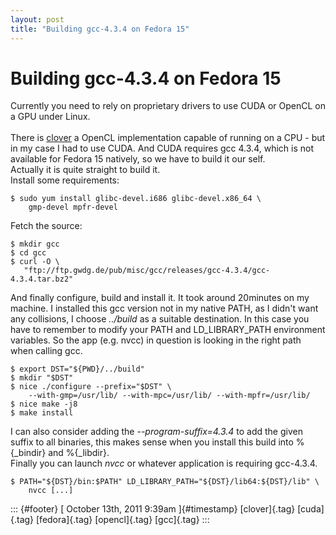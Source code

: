 ```yaml
---
layout: post
title: "Building gcc-4.3.4 on Fedora 15"
---
```



Building gcc-4.3.4 on Fedora 15
===============================

Currently you need to rely on proprietary drivers to use CUDA or OpenCL
on a GPU under Linux.\
\
There is [clover](http://cgit.freedesktop.org/~steckdenis/clover/) a
OpenCL implementation capable of running on a CPU - but in my case I had
to use CUDA. And CUDA requires gcc 4.3.4, which is not available for
Fedora 15 natively, so we have to build it our self.\
Actually it is quite straight to build it.\
Install some requirements:

    $ sudo yum install glibc-devel.i686 glibc-devel.x86_64 \
        gmp-devel mpfr-devel

Fetch the source:

    $ mkdir gcc
    $ cd gcc
    $ curl -O \
       "ftp://ftp.gwdg.de/pub/misc/gcc/releases/gcc-4.3.4/gcc-4.3.4.tar.bz2"

And finally configure, build and install it. It took around 20minutes on
my machine. I installed this gcc version not in my native PATH, as I
didn't want any collisions, I choose *../build* as a suitable
destination. In this case you have to remember to modify your PATH and
LD\_LIBRARY\_PATH environment variables. So the app (e.g. nvcc) in
question is looking in the right path when calling gcc.

    $ export DST="${PWD}/../build"
    $ mkdir "$DST"
    $ nice ./configure --prefix="$DST" \
        --with-gmp=/usr/lib/ --with-mpc=/usr/lib/ --with-mpfr=/usr/lib/
    $ nice make -j8
    $ make install

I can also consider adding the *--program-suffix=4.3.4* to add the given
suffix to all binaries, this makes sense when you install this build
into %{\_bindir} and %{\_libdir}.\
Finally you can launch *nvcc* or whatever application is requiring
gcc-4.3.4.

    $ PATH="${DST}/bin:$PATH" LD_LIBRARY_PATH="${DST}/lib64:${DST}/lib" \
        nvcc [...]

::: {#footer}
[ October 13th, 2011 9:39am ]{#timestamp} [clover]{.tag} [cuda]{.tag}
[fedora]{.tag} [opencl]{.tag} [gcc]{.tag}
:::
